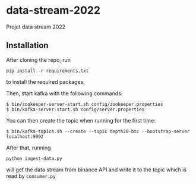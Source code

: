 # data-stream-2022
Projet data stream 2022


## Installation

After cloning the repo, run
```
pip install -r requirements.txt
```
to install the required packages.

Then, start kafka with the following commands:
```
$ bin/zookeeper-server-start.sh config/zookeeper.properties
$ bin/kafka-server-start.sh config/server.properties
```

You can then create the topic when running for the first time:
```
$ bin/kafka-topics.sh --create --topic depth20-btc --bootstrap-server localhost:9092
```

After that, running 

```
python ingest-data.py
```
will get the data stream from binance API and write it to the topic which is read by `consumer.py`
